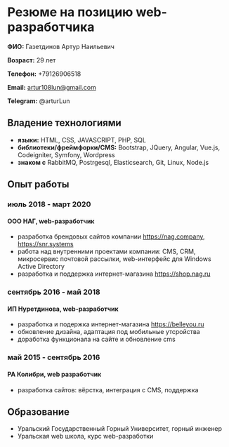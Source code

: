# Резюме на позицию web-разработчика

**ФИО:** Газетдинов Артур Наильевич

**Возраст:** 29 лет

**Телефон:** +79126906518

**Email:** artur108lun@gmail.com

**Telegram:** @arturLun

## Владение технологиями
- **языки:** HTML, CSS, JAVASCRIPT, PHP, SQL
- **библиотеки/фреймфорки/CMS:** Bootstrap, JQuery, Angular, Vue.js, Codeigniter, Symfony, Wordpress
- **знаком с** RabbitMQ, Postrgesql, Elasticsearch, Git, Linux, Node.js
## Опыт работы
### июль 2018 - март 2020
#### ООО НАГ, web-разработчик
- разработка брендовых сайтов компании https://nag.company, https://snr.systems
- работа над внутренними проектами компании: CMS, CRM, микросервис почтовой рассылки, web-интерфейс для Windows Active Directory
- разработка и поддержка интернет-магазина https://shop.nag.ru

### сентябрь 2016 - май 2018
#### ИП Нуретдинова, web-разработчик
- разработка и подержка интернет-магазина https://belleyou.ru
- обновление дизайна, адаптация под мобильные утсройства
- доработка функционала на сайте и обновление cms

### май 2015 - сентябрь 2016
#### РА Колибри, web разработчик
- разработка сайтов: вёрстка, интеграция с CMS, поддержка

## Образование
- Уральский Государственный Горный Университет, горный инженер
- Уральская web школа, курс web-разработки

